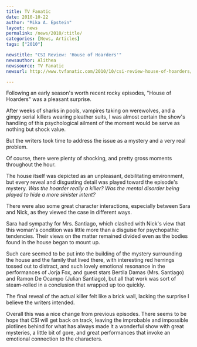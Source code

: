 ```yaml
---
title: TV Fanatic
date: 2010-10-22
author: "Mika A. Epstein"
layout: news
permalink: /news/2010/:title/
categories: [News, Articles]
tags: ["2010"]

newstitle: "CSI Review: 'House of Hoarders'"
newsauthor: Alithea  
newssource: TV Fanatic  
newsurl: http://www.tvfanatic.com/2010/10/csi-review-house-of-hoarders/  

---
```


Following an early season's worth recent rocky episodes, "House of Hoarders" was a pleasant surprise.

After weeks of sharks in pools, vampires taking on werewolves, and a gimpy serial killers wearing pleather suits, I was almost certain the show's handling of this psychological ailment of the moment would be serve as nothing but shock value.

But the writers took time to address the issue as a mystery and a very real problem.

Of course, there were plenty of shocking, and pretty gross moments throughout the hour.

The house itself was depicted as an unpleasant, debilitating environment, but every reveal and disgusting detail was played toward the episode's mystery. *Was the hoarder really a killer? Was the mental disorder being played to hide a more sinister intent?*

There were also some great character interactions, especially between Sara and Nick, as they viewed the case in different ways.

Sara had sympathy for Mrs. Santiago, which clashed with Nick's view that this woman's condition was little more than a disguise for psychopathic tendencies. Their views on the matter remained divided even as the bodies found in the house began to mount up.

Such care seemed to be put into the building of the mystery surrounding the house and the family that lived there, with interesting red herrings tossed out to distract, and such lovely emotional resonance in the performances of Jorja Fox, and guest stars Bertila Damas (Mrs. Santiago) and Ramon De Ocampo (Julian Santiago), but all that work was sort of steam-rolled in a conclusion that wrapped up too quickly.

The final reveal of the actual killer felt like a brick wall, lacking the surprise I believe the writers intended.

Overall this was a nice change from previous episodes. There seems to be hope that CSI will get back on track, leaving the improbable and impossible plotlines behind for what has always made it a wonderful show with great mysteries, a little bit of gore, and great performances that invoke an emotional connection to the characters.

